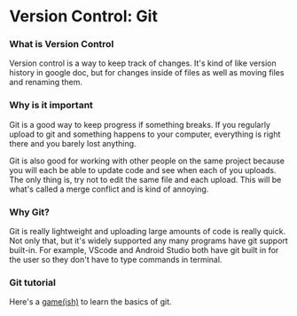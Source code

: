 # Version Control: Git

### What is Version Control

Version control is a way to keep track of changes. It's kind of like version history in google doc, but for changes inside of files as well as moving files and renaming them.

### Why is it important

Git is a good way to keep progress if something breaks. If you regularly upload to git and something happens to your computer, everything is right there and you barely lost anything. 

Git is also good for working with other people on the same project because you will each be able to update code and see when each of you uploads. The only thing is, try not to edit the same file and each upload. This will be what's called a merge conflict and is kind of annoying.

### Why Git?

Git is really lightweight and uploading large amounts of code is really quick. Not only that, but it's widely supported any many programs have git support built-in. For example, VScode and Android Studio both have git built in for the user so they don't have to type commands in terminal.

### Git tutorial

Here's a [game(ish)](https://learngitbranching.js.org/?locale=en_US) to learn the basics of git.